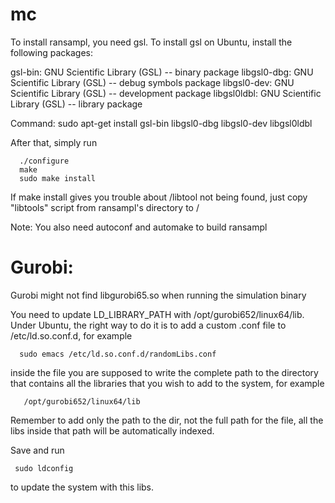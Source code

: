 # mc

To install ransampl, you need gsl. To install gsl on Ubuntu, install the following packages:

gsl-bin: GNU Scientific Library (GSL) -- binary package
libgsl0-dbg: GNU Scientific Library (GSL) -- debug symbols package
libgsl0-dev: GNU Scientific Library (GSL) -- development package
libgsl0ldbl: GNU Scientific Library (GSL) -- library package

Command: sudo apt-get install gsl-bin libgsl0-dbg libgsl0-dev libgsl0ldbl


After that, simply run

      ./configure
      make
      sudo make install

If make install gives you trouble about /libtool not being found, just
copy "libtools" script from ransampl's directory to /

Note: You also need autoconf and automake to build ransampl


Gurobi:
======
Gurobi might not find libgurobi65.so when running the simulation binary

You need to update LD_LIBRARY_PATH with /opt/gurobi652/linux64/lib.
Under Ubuntu, the right way to do it is to add a custom .conf file to /etc/ld.so.conf.d, for example

      sudo emacs /etc/ld.so.conf.d/randomLibs.conf
      
inside the file you are supposed to write the complete path to the directory that contains all the libraries that you wish to add to the system, for example

       /opt/gurobi652/linux64/lib
       
Remember to add only the path to the dir, not the full path for the file, all
the libs inside that path will be automatically indexed.

Save and run

     sudo ldconfig
     
to update the system with this libs.
